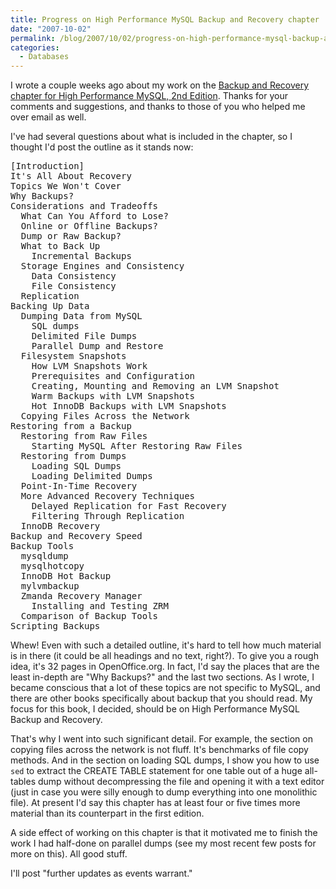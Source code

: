 ```yaml
---
title: Progress on High Performance MySQL Backup and Recovery chapter
date: "2007-10-02"
permalink: /blog/2007/10/02/progress-on-high-performance-mysql-backup-and-recovery-chapter/
categories:
  - Databases
---
```

I wrote a couple weeks ago about my work on the [Backup and Recovery chapter for High Performance MySQL, 2nd Edition][1]. Thanks for your comments and suggestions, and thanks to those of you who helped me over email as well.

I've had several questions about what is included in the chapter, so I thought I'd post the outline as it stands now:

<pre>[Introduction]
It's All About Recovery
Topics We Won't Cover
Why Backups?
Considerations and Tradeoffs
  What Can You Afford to Lose?
  Online or Offline Backups?
  Dump or Raw Backup?
  What to Back Up
    Incremental Backups
  Storage Engines and Consistency
    Data Consistency
    File Consistency
  Replication
Backing Up Data
  Dumping Data from MySQL
    SQL dumps
    Delimited File Dumps
    Parallel Dump and Restore
  Filesystem Snapshots
    How LVM Snapshots Work
    Prerequisites and Configuration
    Creating, Mounting and Removing an LVM Snapshot
    Warm Backups with LVM Snapshots
    Hot InnoDB Backups with LVM Snapshots
  Copying Files Across the Network
Restoring from a Backup
  Restoring from Raw Files
    Starting MySQL After Restoring Raw Files
  Restoring from Dumps
    Loading SQL Dumps
    Loading Delimited Dumps
  Point-In-Time Recovery
  More Advanced Recovery Techniques
    Delayed Replication for Fast Recovery
    Filtering Through Replication
  InnoDB Recovery
Backup and Recovery Speed
Backup Tools
  mysqldump
  mysqlhotcopy
  InnoDB Hot Backup
  mylvmbackup
  Zmanda Recovery Manager
    Installing and Testing ZRM
  Comparison of Backup Tools
Scripting Backups</pre>

Whew! Even with such a detailed outline, it's hard to tell how much material is in there (it could be all headings and no text, right?). To give you a rough idea, it's 32 pages in OpenOffice.org. In fact, I'd say the places that are the least in-depth are "Why Backups?" and the last two sections. As I wrote, I became conscious that a lot of these topics are not specific to MySQL, and there are other books specifically about backup that you should read. My focus for this book, I decided, should be on High Performance MySQL Backup and Recovery.

That's why I went into such significant detail. For example, the section on copying files across the network is not fluff. It's benchmarks of file copy methods. And in the section on loading SQL dumps, I show you how to use `sed` to extract the CREATE TABLE statement for one table out of a huge all-tables dump without decompressing the file and opening it with a text editor (just in case you were silly enough to dump everything into one monolithic file). At present I'd say this chapter has at least four or five times more material than its counterpart in the first edition.

A side effect of working on this chapter is that it motivated me to finish the work I had half-done on parallel dumps (see my most recent few posts for more on this). All good stuff.

I'll post "further updates as events warrant."

 [1]: http://www.xaprb.com/blog/2007/09/19/high-performance-mysql-second-edition-backup-and-recovery/
